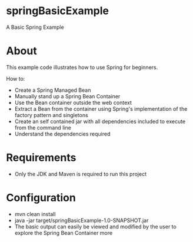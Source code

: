 springBasicExample
=================

A Basic Spring Example

About
=====

This example code illustrates how to use Spring for beginners.

How to:
 * Create a Spring Managed Bean
 * Manually stand up a Spring Bean Container
 * Use the Bean container outside the web context
 * Extract a Bean from the container using Spring's implementation of the factory pattern and singletons
 * Create an self contained jar with all dependencies included to execute from the command line
 * Understand the dependencies required

Requirements
============

 * Only the JDK and Maven is required to run this project

Configuration
=============

 * mvn clean install
 * java -jar target/springBasicExample-1.0-SNAPSHOT.jar
 * The basic output can easily be viewed and modified by the user to explore the Spring Bean Container more

